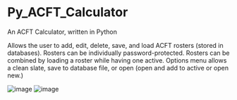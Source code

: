 # Py_ACFT_Calculator
 An ACFT Calculator, written in Python

Allows the user to add, edit, delete, save, and load ACFT rosters (stored in databases). 
Rosters can be individually password-protected.
Rosters can be combined by loading a roster while having one active.
Options menu allows a clean slate, save to database file, or open (open and add to active or open new.)

![image](https://github.com/user-attachments/assets/37308a1f-584e-4687-826e-c8359fb5ce8f)
![image](https://github.com/user-attachments/assets/73981267-9875-4b8c-a4f5-619b8325752a)
